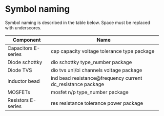 # Symbol naming

Symbol naming is described in the table below.
Space must be replaced with underscores.

| Component           | Name                                                        |
|---------------------|-------------------------------------------------------------|
| Capacitors E-series | cap capacity voltage tolerance type package                 |
| Diode schottky      | dio schottky type_number package                            |
| Diode TVS           | dio tvs uni/bi channels voltage package                     |
| Inductor bead       | ind bead resistance@frequency current dc_resistance package |
| MOSFETs             | mosfet n/p type_number package                              |
| Resistors E-series  | res resistance tolerance power package                      |

